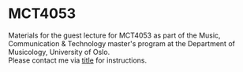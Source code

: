 # MCT4053
Materials for the guest lecture for MCT4053 as part of the Music, Communication & Technology master's program at the Department of Musicology, University of Oslo.<br>
Please contact me via [title](cagrie@uio.no) for instructions. <br>
